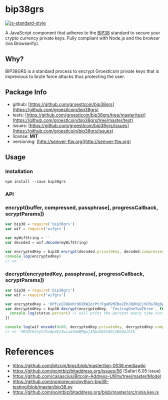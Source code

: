 # bip38grs

[![js-standard-style](https://cdn.rawgit.com/feross/standard/master/badge.svg)](https://github.com/feross/standard)

A JavaScript component that adheres to the [BIP38](https://github.com/bitcoin/bips/blob/master/bip-0038.mediawiki) standard to secure your crypto currency private keys. Fully compliant with Node.js and the browser (via Browserify).


## Why?
BIP38GRS is a standard process to encrypt Groestlcoin private keys that is imprevious to brute force attacks thus protecting the user.


## Package Info
- github: [https://github.com/groestlcoin/bip38grs](https://github.com/groestlcoin/bip38grs)
- tests: [https://github.com/groestlcoin/bip38grs/tree/master/test](https://github.com/groestlcoin/bip38grs/tree/master/test)
- issues: [https://github.com/groestlcoin/bip38grs/issues](https://github.com/groestlcoin/bip38grs/issues)
- license: **MIT**
- versioning: [http://semver-ftw.org](http://semver-ftw.org)


## Usage

### Installation

    npm install --save bip38grs


### API
### encrypt(buffer, compressed, passphrase[, progressCallback, scryptParams])

``` javascript
var bip38 = require('bip38grs')
var wif = require('wifgrs')

var myWifString = ''
var decoded = wif.decode(myWifString)

var encryptedKey = bip38.encrypt(decoded.privateKey, decoded.compressed, 'TestingOneTwoThree')
console.log(encryptedKey)
// => ''
```


### decrypt(encryptedKey, passphrase[, progressCallback, scryptParams])

``` javascript
var bip38 = require('bip38grs')
var wif = require('wifgrs')

var encryptedKey = '6PfLeCDQkkRrDHZKW2ocPtrFgaM2MZBe2EhJBUhQCjVCMa7Bg6pD55PNUp'
var decryptedKey = bip38.decrypt(encryptedKey, 'TestingOneTwoThree', function (status) {
  console.log(status.percent) // will print the percent every time current increases by 1000
})

console.log(wif.encode(0x80, decryptedKey.privateKey, decryptedKey.compressed))
// => '5KGUthnCyV7hxAp4EJ3wixaVmmBMgwj1Rps9AStA9j2DeQaihtk'
```


# References
- https://github.com/bitcoin/bips/blob/master/bip-0038.mediawiki
- https://github.com/pointbiz/bitaddress.org/issues/56 (Safari 6.05 issue)
- https://github.com/casascius/Bitcoin-Address-Utility/tree/master/Model
- https://github.com/nomorecoin/python-bip38-testing/blob/master/bip38.py
- https://github.com/pointbiz/bitaddress.org/blob/master/src/ninja.key.js
